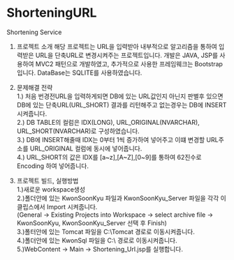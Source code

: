 # ShorteningURL
Shortening Service

1. 프로젝트 소개
 해당 프로젝트는 URL을 입력받아 내부적으로 알고리즘을 통하여 입력받은 URL을 단축URL로 변경시켜주는 프로젝트입니다.
 개발은 JAVA, JSP를 사용하여 MVC2 패턴으로 개발하였고, 추가적으로 사용한 프레임웨크는 Bootstrap입니다.
 DataBase는 SQLITE를 사용하였습니다.

2. 문제해결 전략  
  1.) 처음 번경전URL을 입력하게되면 DB에 있는 URL값인지 아닌지 판별후 있으면 DB에 있는 단축URL(URL_SHORT) 결과를 리턴해주고 
   없는경우는 DB에 INSERT 시켜줍니다.    
  2.) DB TABLE의 컬럼은 IDX(LONG), URL_ORIGINAL(NVARCHAR), URL_SHORT(NVARCHAR)로 구성하였습니다.  
  3.) DB에 INSERT해줄때 IDX는 0부터 1씩 증가하여 넣어주고 이떄 변경할 URL주소를 URL_ORIGINAL 컬럼에 동시에 넣어줍니다.  
  4.) URL_SHORT의 값은 IDX를 [a~z],[A~Z],[0~9]를 통하여 62진수로 Encoding 하여 넣어줍니다.
 
 
3. 프로젝트 빌드, 실행방법    
 1.)새로운 workspace생성   
 2.)폴더안에 있는 KwonSoonKyu 파일과 KwonSoonKyu_Server 파일을 각각 이클립스에서 Import 시켜줍니다.    
    (General -> Existing Projects into Workspace -> select archive file -> KwonSoonKyu, KwonSoonKyu_Server 선택 후 Finish)    
 3.)폴터안에 있는 Tomcat 파일을 C:\Tomcat 경로로 이동시켜줍니다.   
 4.)폴더안에 있는 KwonSql 파일을 C:\ 경로로 이동시켜줍니다.   
 5.)WebContent -> Main -> Shortening_Url.jsp를 실행합니다.   



